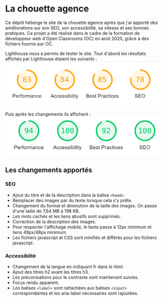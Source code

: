 # La chouette agence

Ce dépôt héberge le site de la chouette agence après que j'ai apporté des améliorations sur son SEO, son accessibilité, sa vitesse et ses bonnes pratiques.
Ce projet a été réalisé dans le cadre de la formation de développeur web d'Open Classrooms (OC) en août 2020, grâce à des fichiers fournis par OC.

Lighthouse nous a permis de tester le site. Tout d'abord les résultats affichés par Lighthouse étaient les suivants :
![premiers resultats](https://raw.githubusercontent.com/Flora-Pvt/p4-la-chouette-agence/accessibilit%C3%A9/img/startingwebsiteindexSC.png)

Puis après les changements ils affichent : 
![derniers resultats](https://raw.githubusercontent.com/Flora-Pvt/p4-la-chouette-agence/accessibilit%C3%A9/img/startingwebsiteindexSC-9label.png)

## Les changements apportés 

### SEO
- Ajout du titre et de la description dans la balise `<head>`.
- Remplacer des images par du texte lorsque cela s'y prête.
- Changement du format et diminution de la taille des images. On passe d'une taille de 7,64 MB à 198 KB.
- Les mots cachés et les liens abusifs sont supprimés.
- Correction de la description des images.
- Pour respecter l'affichage mobile, le texte passe à 12px minimum et liens 48px/48px
minimum.
- Les fichiers javascript et CSS sont minifiés et différés pour les fichiers javascript.

### Accessiblité
- Changement de la langue en indiquant fr dans le html.
- Ajout des titres h2 avant les titres h3.
- Les préconisations pour le contraste sont maintenant suivies.
- Focus rendu apparent.
- Les balises `<label>` sont rattachées aux balises `<input>` correspondantes et les
aria-label nécessaires sont rajoutées.


    

